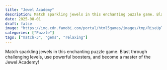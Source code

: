 ```yaml
---
title: "Jewel Academy"
description: Match sparkling jewels in this enchanting puzzle game. Blast through challenging levels, use powerful boosters, and become a master of the Jewel Academy!
date: 2025-08-01
draft: false
image: "https://img.cdn.famobi.com/portal/html5games/images/tmp/RiseUpTeaser.jpg?v=0.2-2f895505"
categories: ["Puzzle"]
tags: ["match-3", "gems", "relaxing"]
---
```

Match sparkling jewels in this enchanting puzzle game. Blast through challenging levels, use powerful boosters, and become a master of the Jewel Academy!